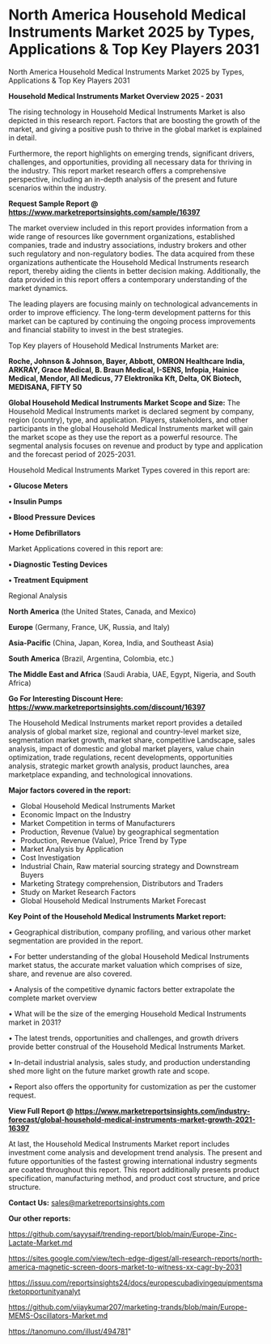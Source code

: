 # North America Household Medical Instruments Market 2025 by Types, Applications & Top Key Players 2031
North America Household Medical Instruments Market 2025 by Types, Applications & Top Key Players 2031

<Strong> Household Medical Instruments Market Overview 2025 - 2031</strong>

The rising technology in Household Medical Instruments Market is also depicted in this research report. Factors that are boosting the growth of the market, and giving a positive push to thrive in the global market is explained in detail.

Furthermore, the report highlights on emerging trends, significant drivers, challenges, and opportunities, providing all necessary data for thriving in the industry. This report market research offers a comprehensive perspective, including an in-depth analysis of the present and future scenarios within the industry.

<strong>Request Sample Report @ <a href=https://www.marketreportsinsights.com/sample/16397>https://www.marketreportsinsights.com/sample/16397</a></strong>

The market overview included in this report provides information from a wide range of resources like government organizations, established companies, trade and industry associations, industry brokers and other such regulatory and non-regulatory bodies. The data acquired from these organizations authenticate the Household Medical Instruments research report, thereby aiding the clients in better decision making. Additionally, the data provided in this report offers a contemporary understanding of the market dynamics.

The leading players are focusing mainly on technological advancements in order to improve efficiency. The long-term development patterns for this market can be captured by continuing the ongoing process improvements and financial stability to invest in the best strategies.

Top Key players of Household Medical Instruments Market are:

<strong>Roche, Johnson & Johnson, Bayer, Abbott, OMRON Healthcare India, ARKRAY, Grace Medical, B. Braun Medical, I-SENS, Infopia, Hainice Medical, Mendor, All Medicus, 77 Elektronika Kft, Delta, OK Biotech, MEDISANA, FIFTY 50</strong>

<strong><b>Global Household Medical Instruments Market Scope and Size:</b></strong>
The Household Medical Instruments market is declared segment by company, region (country), type, and application. Players, stakeholders, and other participants in the global Household Medical Instruments market will gain the market scope as they use the report as a powerful resource. The segmental analysis focuses on revenue and product by type and application and the forecast period of 2025-2031.

Household Medical Instruments Market Types covered in this report are:

<strong>• Glucose Meters

• Insulin Pumps

• Blood Pressure Devices

• Home Defibrillators</strong>

Market Applications covered in this report are:

<strong>• Diagnostic Testing Devices

• Treatment Equipment</strong> 

Regional Analysis

<strong>North America</strong> (the United States, Canada, and Mexico)

<strong>Europe</strong> (Germany, France, UK, Russia, and Italy)

<strong>Asia-Pacific</strong> (China, Japan, Korea, India, and Southeast Asia)

<strong>South America</strong> (Brazil, Argentina, Colombia, etc.)

<strong>The Middle East and Africa</strong> (Saudi Arabia, UAE, Egypt, Nigeria, and South Africa)

<strong>Go For Interesting Discount Here: <a href=https://www.marketreportsinsights.com/discount/16397>https://www.marketreportsinsights.com/discount/16397</a></strong>

The Household Medical Instruments market report provides a detailed analysis of global market size, regional and country-level market size, segmentation market growth, market share, competitive Landscape, sales analysis, impact of domestic and global market players, value chain optimization, trade regulations, recent developments, opportunities analysis, strategic market growth analysis, product launches, area marketplace expanding, and technological innovations.

<strong><b>Major factors covered in the report:</b></strong>
<ul>
  <li>Global Household Medical Instruments Market </li>
  <li>Economic Impact on the Industry</li>
  <li>Market Competition in terms of Manufacturers</li>
  <li>Production, Revenue (Value) by geographical segmentation</li>
  <li>Production, Revenue (Value), Price Trend by Type</li>
  <li>Market Analysis by Application</li>
  <li>Cost Investigation</li>
  <li>Industrial Chain, Raw material sourcing strategy and Downstream Buyers</li>
  <li>Marketing Strategy comprehension, Distributors and Traders</li>
  <li>Study on Market Research Factors</li>
  <li>Global Household Medical Instruments Market Forecast</li>
</ul>

<strong><b>Key Point of the Household Medical Instruments Market report:</b></strong>

• Geographical distribution, company profiling, and various other market segmentation are provided in the report.

• For better understanding of the global Household Medical Instruments market status, the accurate market valuation which comprises of size, share, and revenue are also covered.

• Analysis of the competitive dynamic factors better extrapolate the complete market overview

• What will be the size of the emerging Household Medical Instruments market in 2031?

• The latest trends, opportunities and challenges, and growth drivers provide better construal of the Household Medical Instruments Market.

• In-detail industrial analysis, sales study, and production understanding shed more light on the future market growth rate and scope.

• Report also offers the opportunity for customization as per the customer request.

<strong><b>View Full Report @ <a href=https://www.marketreportsinsights.com/industry-forecast/global-household-medical-instruments-market-growth-2021-16397>https://www.marketreportsinsights.com/industry-forecast/global-household-medical-instruments-market-growth-2021-16397</a></b></strong>


At last, the Household Medical Instruments Market report includes investment come analysis and development trend analysis. The present and future opportunities of the fastest growing international industry segments are coated throughout this report. This report additionally presents product specification, manufacturing method, and product cost structure, and price structure.

<strong>Contact Us:</strong>
sales@marketreportsinsights.com

<strong>Our other reports:</strong>

<a href=https://github.com/sayysaif/trending-report/blob/main/Europe-Zinc-Lactate-Market.md>https://github.com/sayysaif/trending-report/blob/main/Europe-Zinc-Lactate-Market.md</a>

<a href=https://sites.google.com/view/tech-edge-digest/all-research-reports/north-america-magnetic-screen-doors-market-to-witness-xx-cagr-by-2031>https://sites.google.com/view/tech-edge-digest/all-research-reports/north-america-magnetic-screen-doors-market-to-witness-xx-cagr-by-2031</a>

<a href=https://issuu.com/reportsinsights24/docs/europescubadivingequipmentsmarketopportunityanalyt>https://issuu.com/reportsinsights24/docs/europescubadivingequipmentsmarketopportunityanalyt</a>

<a href=https://github.com/vijaykumar207/marketing-trands/blob/main/Europe-MEMS-Oscillators-Market.md>https://github.com/vijaykumar207/marketing-trands/blob/main/Europe-MEMS-Oscillators-Market.md</a>

<a href=https://tanomuno.com/illust/494781>https://tanomuno.com/illust/494781</a>"
